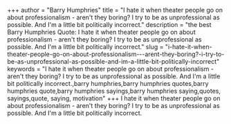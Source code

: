 +++
author = "Barry Humphries"
title = "I hate it when theater people go on about professionalism - aren't they boring? I try to be as unprofessional as possible. And I'm a little bit politically incorrect."
description = "the best Barry Humphries Quote: I hate it when theater people go on about professionalism - aren't they boring? I try to be as unprofessional as possible. And I'm a little bit politically incorrect."
slug = "i-hate-it-when-theater-people-go-on-about-professionalism---arent-they-boring?-i-try-to-be-as-unprofessional-as-possible-and-im-a-little-bit-politically-incorrect"
keywords = "I hate it when theater people go on about professionalism - aren't they boring? I try to be as unprofessional as possible. And I'm a little bit politically incorrect.,barry humphries,barry humphries quotes,barry humphries quote,barry humphries sayings,barry humphries saying,quotes, sayings,quote, saying, motivation"
+++
I hate it when theater people go on about professionalism - aren't they boring? I try to be as unprofessional as possible. And I'm a little bit politically incorrect.
